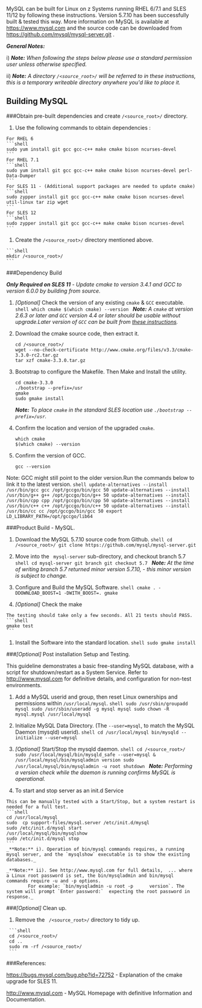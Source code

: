 MySQL can be built for Linux on z Systems running RHEL 6/7.1 and SLES 11/12 by following these instructions. Version 5.7.10 has been successfully built & tested this way.
More information on MySQL is available at https://www.mysql.com and the source code can be downloaded from https://github.com/mysql/mysql-server.git
.

_**General Notes:**_

i) _**Note:** When following the steps below please use a standard permission user unless otherwise specified._

ii) _**Note:** A directory `/<source_root>/` will be referred to in these instructions, this is a temporary writeable directory anywhere you'd like to place it._

## Building MySQL

###Obtain pre-built dependencies and create `/<source_root>/` directory.

   1. Use the following commands to obtain dependencies :

    For RHEL 6
    ```shell
    sudo yum install git gcc gcc-c++ make cmake bison ncurses-devel
    ```
    For RHEL 7.1
    ```shell
    sudo yum install git gcc gcc-c++ make cmake bison ncurses-devel perl-Data-Dumper
    ```
    For SLES 11 - (Additional support packages are needed to update cmake)
    ```shell
    sudo zypper install git gcc gcc-c++ make cmake bison ncurses-devel util-linux tar zip wget
    ```
    For SLES 12
    ```shell
    sudo zypper install git gcc gcc-c++ make cmake bison ncurses-devel
    ```

   1. Create the `/<source_root>/` directory mentioned above.

    ```shell
    mkdir /<source_root>/
    ```
    
###Dependency Build

   _**Only Required on SLES 11**  - Update cmake to version 3.4.1 and GCC to version 6.0.0 by building from source._

   1. _[Optional]_ Check the version of any existing `cmake` & `GCC` executable.
    ```shell
      which cmake
      $(which cmake) --version
    ```
      _**Note:** A `cmake` at version 2.6.3 or later and `GCC` version 4.4 or later should be usable without upgrade.Later version of             `GCC` can be built from [these instructions](https://github.com/linux-on-ibm-z/docs/wiki/Building-gccgo)._
     

   1. Download the cmake source code, then extract it.
      ```shell
      cd /<source_root>/
      wget --no-check-certificate http://www.cmake.org/files/v3.3/cmake-3.3.0-rc2.tar.gz
      tar xzf cmake-3.3.0.tar.gz
      ```

   1. Bootstrap to configure the Makefile. Then Make and Install the utility.
      ```shell
      cd cmake-3.3.0
      ./bootstrap --prefix=/usr
      gmake
      sudo gmake install
      ```
      _**Note:** To place `cmake` in the standard SLES location use `./bootstrap --prefix=/usr`._


   1. Confirm the location and version of the upgraded `cmake`.
      ```shell
      which cmake
      $(which cmake) --version
      ```
    
   1. Confirm the version of GCC.
      ```shell
      gcc --version
      ```
   
   Note: GCC might still point to the older version.Run the commands below to link it to the latest version.
      ```shell
      update-alternatives --install /usr/bin/gcc gcc /opt/gccgo/bin/gcc 50
      update-alternatives --install /usr/bin/g++ g++ /opt/gccgo/bin/g++ 50
      update-alternatives --install /usr/bin/cpp cpp /opt/gccgo/bin/cpp 50
      update-alternatives --install /usr/bin/c++ c++ /opt/gccgo/bin/c++ 50
      update-alternatives --install /usr/bin/cc cc /opt/gccgo/bin/gcc 50
      export LD_LIBRARY_PATH=/opt/gccgo/lib64
      ```
   
###Product Build - MySQL.

   1. Download the MySQL 5.7.10 source code from Github.
    ```shell
    cd /<source_root>/
    git clone https://github.com/mysql/mysql-server.git
    ```

   1. Move into the ` mysql-server` sub-directory, and checkout branch 5.7
    ```shell
    cd mysql-server
    git branch
    git checkout 5.7
    ```
    _**Note:** At the time of writing branch 5.7 returned minor version 5.7.10, - this minor version is subject to change._


   1. Configure and Build the MySQL Software.
    ```shell
    cmake . -DDOWNLOAD_BOOST=1 -DWITH_BOOST=.
    gmake
    ```

   1. _[Optional]_ Check the make

    The testing should take only a few seconds. All 21 tests should PASS.
    ```shell
    gmake test
    ```

   1. Install the Software into the standard location.
    ```shell
    sudo gmake install
    ```

###_[Optional]_ Post installation Setup and Testing.

   This guideline demonstrates a basic free-standing MySQL database, with a script for shutdown/restart as a System Service.
   Refer to http://www.mysql.com for definitive details, and configuration for non-test environments.

   1. Add a MySQL userid and group, then reset Linux ownerships and permissions within `/usr/local/mysql`.
    ```shell
    sudo /usr/sbin/groupadd mysql
    sudo /usr/sbin/useradd -g mysql mysql
    sudo chown -R mysql.mysql /usr/local/mysql
    ```

   1. Initialize MySQL Data Directory.  (The `--user=mysql`, to match the MySQL Daemon (mysqld) userid).
    ```shell
    cd /usr/local/mysql
    bin/mysqld --initialize --user=mysql
    ```

   1. _[Optional]_ Start/Stop the mysqld daemon.
    ```shell
    cd /<source_root>/
    sudo /usr/local/mysql/bin/mysqld_safe --user=mysql &
    /usr/local/mysql/bin/mysqladmin version
    sudo /usr/local/mysql/bin/mysqladmin -u root shutdown
    ```
     _**Note:** Performing a version check while the daemon is running confirms MySQL is operational._

   1. To start and stop server as an init.d Service

    This can be manually tested with a Start/Stop, but a system restart is needed for a full test.
    ```shell
    cd /usr/local/mysql
    sudo  cp support-files/mysql.server /etc/init.d/mysql
    sudo /etc/init.d/mysql start
    /usr/local/mysql/bin/mysqlshow
    sudo /etc/init.d/mysql stop
    ```
    _**Note:** i). Operation of bin/mysql commands requires, a running mysql server, and the `mysqlshow` executable is to show the existing databases._

    _**Note:** ii). See http://www.mysql.com for full details,  ... where a Linux root password is set, the bin/mysqladmin and bin/mysql commands require -u and -p options.
            For example: `bin/mysqladmin -u root -p      version`. The system will prompt `Enter password:`  expecting the root password in response._

###_[Optional]_ Clean up.

   1. Remove the ` /<source_root>/` directory to tidy up.

     ```shell
     cd /<source_root>/
     cd ..
     sudo rm -rf /<source_root>/
     ```

###References:

https://bugs.mysql.com/bug.php?id=72752 - Explanation of the cmake upgrade for SLES 11.

http://www.mysql.com - MySQL Homepage with definitive Information and Documentation.
